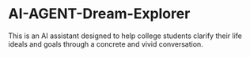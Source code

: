 # AI-AGENT-Dream-Explorer
This is an AI assistant designed to help college students clarify their life ideals and goals through a concrete and vivid conversation. 
